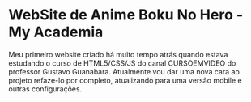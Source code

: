 # WebSite de Anime Boku No Hero - My Academia
 Meu primeiro website criado há muito tempo atrás quando estava estudando o curso de HTML5/CSS/JS do canal CURSOEMVIDEO do professor Gustavo Guanabara. Atualmente vou dar uma nova cara ao projeto refaze-lo por completo, atualizando para uma versão mobile e outras configurações.
